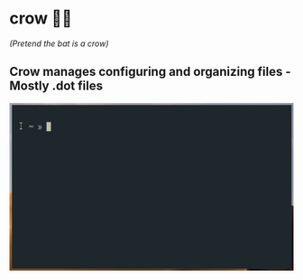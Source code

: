 # crow 🦀🦇

_(Pretend the bat is a crow)_

Crow manages configuring and organizing files - Mostly .dot files
---

![Demo](demo-crow.gif)
